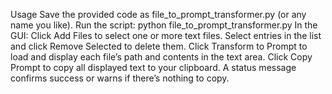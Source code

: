 Usage
Save the provided code as file_to_prompt_transformer.py (or any name you like).
Run the script:
python file_to_prompt_transformer.py
In the GUI:
Click Add Files to select one or more text files.
Select entries in the list and click Remove Selected to delete them.
Click Transform to Prompt to load and display each file’s path and contents in the text area.
Click Copy Prompt to copy all displayed text to your clipboard. A status message confirms success or warns if there’s nothing to copy.
